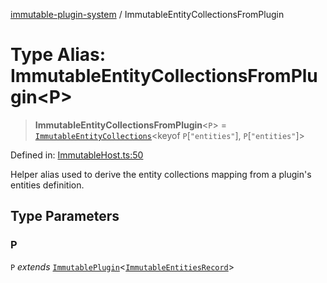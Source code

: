 [immutable-plugin-system](../README.md) / ImmutableEntityCollectionsFromPlugin

# Type Alias: ImmutableEntityCollectionsFromPlugin\<P\>

> **ImmutableEntityCollectionsFromPlugin**\<`P`\> = [`ImmutableEntityCollections`](ImmutableEntityCollections.md)\<keyof `P`\[`"entities"`\], `P`\[`"entities"`\]\>

Defined in: [ImmutableHost.ts:50](https://github.com/agladysh/immutable-plugin-system/blob/main/src/ImmutableHost.ts#L50)

Helper alias used to derive the entity collections mapping from a plugin's
entities definition.

## Type Parameters

### P

`P` *extends* [`ImmutablePlugin`](../interfaces/ImmutablePlugin.md)\<[`ImmutableEntitiesRecord`](ImmutableEntitiesRecord.md)\>
